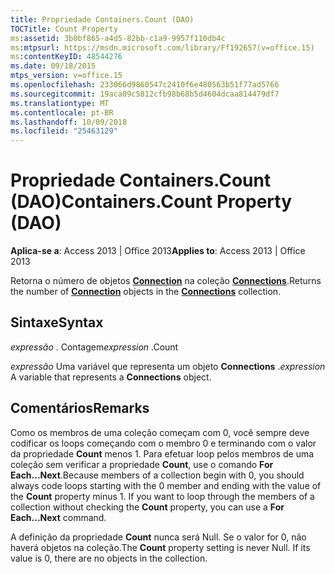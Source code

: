 ```yaml
---
title: Propriedade Containers.Count (DAO)
TOCTitle: Count Property
ms:assetid: 3b0bf865-a4d5-82bb-c1a9-9957f110db4c
ms:mtpsurl: https://msdn.microsoft.com/library/Ff192657(v=office.15)
ms:contentKeyID: 48544276
ms.date: 09/18/2015
mtps_version: v=office.15
ms.openlocfilehash: 233066d9860547c2410f6e480563b51f77ad5766
ms.sourcegitcommit: 19aca09c5812cfb98b68b5d4604dcaa814479df7
ms.translationtype: MT
ms.contentlocale: pt-BR
ms.lasthandoff: 10/09/2018
ms.locfileid: "25463129"
---
```

# <a name="containerscount-property-dao"></a><span data-ttu-id="8d601-102">Propriedade Containers.Count (DAO)</span><span class="sxs-lookup"><span data-stu-id="8d601-102">Containers.Count Property (DAO)</span></span>


<span data-ttu-id="8d601-103">**Aplica-se a**: Access 2013 | Office 2013</span><span class="sxs-lookup"><span data-stu-id="8d601-103">**Applies to**: Access 2013 | Office 2013</span></span>

<span data-ttu-id="8d601-104">Retorna o número de objetos **[Connection](connection-object-dao.md)** na coleção **[Connections](connections-collection-dao.md)**.</span><span class="sxs-lookup"><span data-stu-id="8d601-104">Returns the number of **[Connection](connection-object-dao.md)** objects in the **[Connections](connections-collection-dao.md)** collection.</span></span>

## <a name="syntax"></a><span data-ttu-id="8d601-105">Sintaxe</span><span class="sxs-lookup"><span data-stu-id="8d601-105">Syntax</span></span>

<span data-ttu-id="8d601-106">*expressão* . Contagem</span><span class="sxs-lookup"><span data-stu-id="8d601-106">*expression* .Count</span></span>

<span data-ttu-id="8d601-107">*expressão* Uma variável que representa um objeto **Connections** .</span><span class="sxs-lookup"><span data-stu-id="8d601-107">*expression* A variable that represents a **Connections** object.</span></span>

## <a name="remarks"></a><span data-ttu-id="8d601-108">Comentários</span><span class="sxs-lookup"><span data-stu-id="8d601-108">Remarks</span></span>

<span data-ttu-id="8d601-p101">Como os membros de uma coleção começam com 0, você sempre deve codificar os loops começando com o membro 0 e terminando com o valor da propriedade **Count** menos 1. Para efetuar loop pelos membros de uma coleção sem verificar a propriedade **Count**, use o comando **For Each...Next**.</span><span class="sxs-lookup"><span data-stu-id="8d601-p101">Because members of a collection begin with 0, you should always code loops starting with the 0 member and ending with the value of the **Count** property minus 1. If you want to loop through the members of a collection without checking the **Count** property, you can use a **For Each...Next** command.</span></span>

<span data-ttu-id="8d601-p102">A definição da propriedade **Count** nunca será Null. Se o valor for 0, não haverá objetos na coleção.</span><span class="sxs-lookup"><span data-stu-id="8d601-p102">The **Count** property setting is never Null. If its value is 0, there are no objects in the collection.</span></span>

